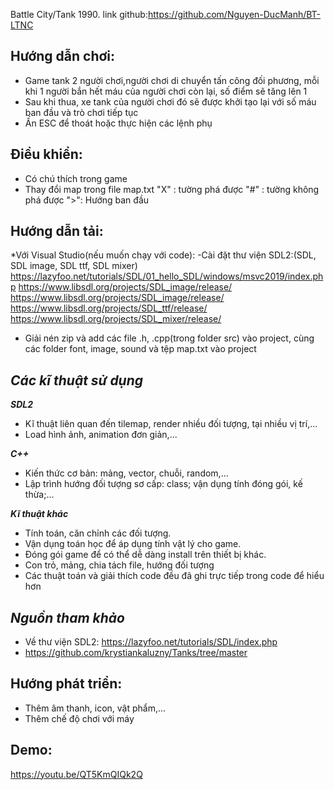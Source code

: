 Battle City/Tank 1990. link github:https://github.com/Nguyen-DucManh/BT-LTNC
## Hướng dẫn chơi:
- Game tank 2 người chơi,người chơi di chuyển tấn công đối phương, mỗi khi 1 người bắn hết máu của người chơi còn lại, số điểm sẽ tăng lên 1
- Sau khi thua, xe tank của người chơi đó sẽ được khởi tạo lại với số máu ban đầu và trò chơi tiếp tục
- Ấn ESC để thoát hoặc thực hiện các lệnh phụ

## Điều khiển:
- Có chú thích trong game
- Thay đổi map trong file map.txt
"X" : tường phá được
"#" : tường không phá được
">": Hướng ban đầu 
## Hướng dẫn tải:
*Với Visual Studio(nếu muốn chạy với code):
-Cài đặt thư viện SDL2:(SDL, SDL image, SDL ttf, SDL mixer)
https://lazyfoo.net/tutorials/SDL/01_hello_SDL/windows/msvc2019/index.php
https://www.libsdl.org/projects/SDL_image/release/
https://www.libsdl.org/projects/SDL_image/release/
https://www.libsdl.org/projects/SDL_ttf/release/
https://www.libsdl.org/projects/SDL_mixer/release/
- Giải nén zip và add các file .h, .cpp(trong folder src) vào project, cùng các folder font, image, sound và tệp map.txt vào project

## _Các kĩ thuật sử dụng_

_**SDL2**_
- Kĩ thuật liên quan đến tilemap, render nhiều đối tượng, tại nhiều vị trí,...
- Load hình ảnh, animation đơn giản,...

_**C++**_
- Kiến thức cơ bản: mảng, vector, chuỗi, random,...
- Lập trình hướng đối tượng sơ cấp: class; vận dụng tính đóng gói, kế thừa;...

_**Kĩ thuật khác**_
- Tính toán, căn chỉnh các đối tượng.
- Vận dụng toán học để áp dụng tính vật lý cho game.
- Đóng gói game để có thể dễ dàng install trên thiết bị khác.
- Con trỏ, mảng, chia tách file, hướng đối tượng
- Các thuật toán và giải thích code đều đã ghi trực tiếp trong code để hiểu hơn
## _Nguồn tham khảo_
- Về thư viện SDL2: https://lazyfoo.net/tutorials/SDL/index.php
- https://github.com/krystiankaluzny/Tanks/tree/master
## Hướng phát triển:
- Thêm âm thanh, icon, vật phẩm,...
- Thêm chế độ chơi với máy
## Demo:
https://youtu.be/QT5KmQIQk2Q
